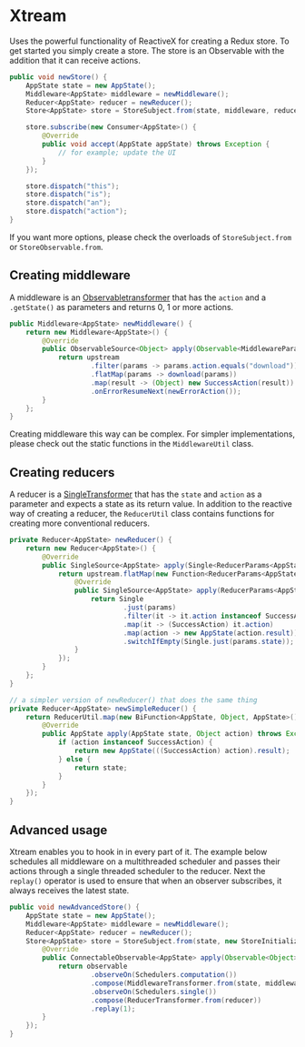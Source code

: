# Xtream
Uses the powerful functionality of ReactiveX for creating a Redux store. To get started you simply create a store. The store is an Observable with the addition that it can receive actions.

```java
public void newStore() {
    AppState state = new AppState();
    Middleware<AppState> middleware = newMiddleware();
    Reducer<AppState> reducer = newReducer();
    Store<AppState> store = StoreSubject.from(state, middleware, reducer);

    store.subscribe(new Consumer<AppState>() {
        @Override
        public void accept(AppState appState) throws Exception {
            // for example; update the UI
        }
    });

    store.dispatch("this");
    store.dispatch("is");
    store.dispatch("an");
    store.dispatch("action");
}
```
If you want more options, please check the overloads of `StoreSubject.from` or `StoreObservable.from`.

## Creating middleware
A middleware is an [Observabletransformer](http://reactivex.io/RxJava/javadoc/io/reactivex/ObservableTransformer.html) that has the `action` and a `.getState()` as parameters and returns 0, 1 or more actions.

```java
public Middleware<AppState> newMiddleware() {
    return new Middleware<AppState>() {
        @Override
        public ObservableSource<Object> apply(Observable<MiddlewareParams<AppState>> upstream) {
            return upstream
                    .filter(params -> params.action.equals("download"))
                    .flatMap(params -> download(params))
                    .map(result -> (Object) new SuccessAction(result))
                    .onErrorResumeNext(newErrorAction());
        }
    };
}
```

Creating middleware this way can be complex. For simpler implementations, please check out the static functions in the ```MiddlewareUtil``` class.

## Creating reducers
A reducer is a [SingleTransformer](http://reactivex.io/RxJava/javadoc/io/reactivex/SingleTransformer.html) that has the `state` and `action` as a parameter and expects a state as its return value. In addition to the reactive way of creating a reducer, the `ReducerUtil` class contains functions for creating more conventional reducers.

```java
private Reducer<AppState> newReducer() {
    return new Reducer<AppState>() {
        @Override
        public SingleSource<AppState> apply(Single<ReducerParams<AppState>> upstream) {
            return upstream.flatMap(new Function<ReducerParams<AppState>, SingleSource<AppState>>() {
                @Override
                public SingleSource<AppState> apply(ReducerParams<AppState> params) throws Exception {
                    return Single
                            .just(params)
                            .filter(it -> it.action instanceof SuccessAction)
                            .map(it -> (SuccessAction) it.action)
                            .map(action -> new AppState(action.result))
                            .switchIfEmpty(Single.just(params.state));
                }
            });
        }
    };
}

// a simpler version of newReducer() that does the same thing
private Reducer<AppState> newSimpleReducer() {
    return ReducerUtil.map(new BiFunction<AppState, Object, AppState>() {
        @Override
        public AppState apply(AppState state, Object action) throws Exception {
            if (action instanceof SuccessAction) {
                return new AppState(((SuccessAction) action).result);
            } else {
                return state;
            }
        }
    });
}
```

## Advanced usage
Xtream enables you to hook in in every part of it. The example below schedules all middleware on a multithreaded scheduler and passes their actions through a single threaded scheduler to the reducer. Next the `replay()` operator is used to ensure that when an observer subscribes, it always receives the latest state.

```java
public void newAdvancedStore() {
    AppState state = new AppState();
    Middleware<AppState> middleware = newMiddleware();
    Reducer<AppState> reducer = newReducer();
    Store<AppState> store = StoreSubject.from(state, new StoreInitializer<AppState>() {
        @Override
        public ConnectableObservable<AppState> apply(Observable<Object> observable, State<AppState> state) throws Exception {
            return observable
                    .observeOn(Schedulers.computation())
                    .compose(MiddlewareTransformer.from(state, middleware))
                    .observeOn(Schedulers.single())
                    .compose(ReducerTransformer.from(reducer))
                    .replay(1);
        }
    });
}
```

